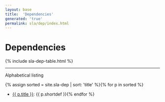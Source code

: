 ```yaml
---
layout: base
title:  'Dependencies'
generated: 'true'
permalink: sla/dep/index.html
---
```


# Dependencies

{% include sla-dep-table.html %}

----------

Alphabetical listing

{% assign sorted = site.sla-dep | sort: 'title' %}{% for p in sorted %}
* [{{ p.title }}](): {{ p.shortdef }}{% endfor %}
